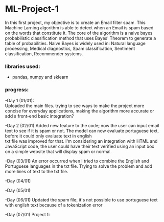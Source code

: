 # ML-Project-1
In this first project, my objective is to create an Email filter spam. This Machine Larning algorithm is able to detect when an Email is spam based on the words that constitute it.
The core of the algorithm is a naive bayes probabilistic classification method that uses Bayes' Theorem to generate a table of probabilities.
Naive Bayes is widely used in: Natural language processing, Medical diagnostics, Spam classification, Sentiment classification, Recommender systems.

### libraries used:
- pandas, numpy and sklearn

### progress:
-Day 1 (01/01): <br/>
Uploaded the main files.
trying to see ways to make the project more concise for everyday applications, making the algorithm more accurate or add a front-end basic integration?

-Day 2 (02/01)
Added new feature to the code; now the user can input email text to see if it is spam or not.
The model can now evaluate portuguese text, before it could only evaluate text in english <br/>
txt file was improved for that.
I'm considering an integration with HTML and JavaScript code, the user could have their text verified using an input box on a simple website that will display spam or normal.

-Day (03/01)
An error occurred when I tried to combine the English and Portuguese languages ​​in the txt file. Trying to solve the problem and add more lines of text to the txt file.

-Day (04/01)

-Day (05/01)

-Day (06/01)
Updated the spam file, it's not possible to use portuguese text with english text because of a tokenization error

-Day (07/01)
Project fi
